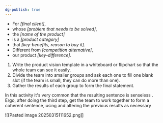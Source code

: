 ```yaml
---
dg-publish: true
---
```

- For _[final client]_,
- whose _[problem that needs to be solved]_,
- the _[name of the product]_
- is a _[product category]_
- that _[key-benefits, reason to buy it]_.
- Different from _[competition alternative]_,
- our product _[key-difference]_.


1. Write the product vision template in a whiteboard or flipchart so that the whole team can see it easily.
2. Divide the team into smaller groups and ask each one to fill one blank slot (if the team is small, they can do more than one).
3. Gather the results of each group to form the final statement.

In this activity it's very common that the resulting sentence is senseless . Ergo, after doing the third step, get the team to work together to form a coherent sentence, using and altering the previous results as necessary


![[Pasted image 20250315111652.png]]